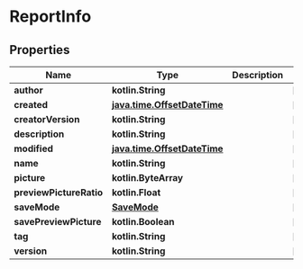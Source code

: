 
# ReportInfo

## Properties
Name | Type | Description | Notes
------------ | ------------- | ------------- | -------------
**author** | **kotlin.String** |  |  [optional]
**created** | [**java.time.OffsetDateTime**](java.time.OffsetDateTime.md) |  |  [optional]
**creatorVersion** | **kotlin.String** |  |  [optional]
**description** | **kotlin.String** |  |  [optional]
**modified** | [**java.time.OffsetDateTime**](java.time.OffsetDateTime.md) |  |  [optional]
**name** | **kotlin.String** |  |  [optional]
**picture** | **kotlin.ByteArray** |  |  [optional]
**previewPictureRatio** | **kotlin.Float** |  |  [optional]
**saveMode** | [**SaveMode**](SaveMode.md) |  |  [optional]
**savePreviewPicture** | **kotlin.Boolean** |  |  [optional]
**tag** | **kotlin.String** |  |  [optional]
**version** | **kotlin.String** |  |  [optional]




